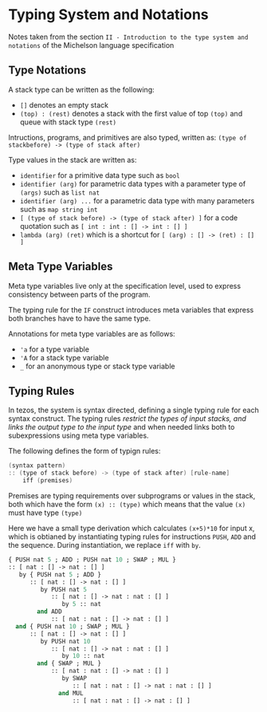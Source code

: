 # Typing System and Notations

Notes taken from the section `II - Introduction to the type system and notations` of the Michelson language specification

## Type Notations

A stack type can be written as the following:

* `[]` denotes an empty stack
* `(top) : (rest)` denotes a stack with the first value of top `(top)` and queue with stack type `(rest)`

Intructions, programs, and primitives are also typed, written as:
`(type of stackbefore) -> (type of stack after)`

Type values in the stack are written as:

* `identifier` for a primitive data type such as `bool`
* `identifier (arg)` for parametric data types with a parameter type of `(args)` such as `list nat`
* `identifier (arg) ...` for a parametric data type with many parameters such as `map string int`
* `[ (type of stack before) -> (type of stack after) ]` for a code quotation such as `[ int : int : [] -> int : [] ]`
* `lambda (arg) (ret)` which is a shortcut for `[ (arg) : [] -> (ret) : [] ]`

## Meta Type Variables

Meta type variables live only at the specification level, used to express consistency between parts of the program.

The typing rule for the `IF` construct introduces meta variables that express both branches have to have the same type.

Annotations for meta type variables are as follows:

* `'a` for a type variable
* `'A` for a stack type variable
* `_` for an anonymous type or stack type variable

## Typing Rules

In tezos, the system is syntax directed, defining a single typing rule for each syntax construct. The typing rules *restrict the types of input stacks, and links the output type to the input type* and when needed links  both to subexpressions using meta type variables.

The following defines the form of typign rules:

``` C++
(syntax pattern)
:: (type of stack before) -> (type of stack after) [rule-name]
    iff (premises)
```

Premises are typing requirements over subprograms or values in the stack, both which have the form `(x) :: (type)` which means that the value `(x)` must have type `(type)`

Here we have a small type derivation which calculates `(x+5)*10` for input x, which is obtianed by instantiating typing rules for instructions `PUSH`, `ADD` and the sequence. During instantiation, we replace `iff` with `by`.

``` Ocaml
{ PUSH nat 5 ; ADD ; PUSH nat 10 ; SWAP ; MUL }
:: [ nat : [] -> nat : [] ]
   by { PUSH nat 5 ; ADD }
      :: [ nat : [] -> nat : [] ]
         by PUSH nat 5
            :: [ nat : [] -> nat : nat : [] ]
               by 5 :: nat
        and ADD
            :: [ nat : nat : [] -> nat : [] ]
  and { PUSH nat 10 ; SWAP ; MUL }
      :: [ nat : [] -> nat : [] ]
         by PUSH nat 10
            :: [ nat : [] -> nat : nat : [] ]
               by 10 :: nat
        and { SWAP ; MUL }
            :: [ nat : nat : [] -> nat : [] ]
               by SWAP
                  :: [ nat : nat : [] -> nat : nat : [] ]
              and MUL
                  :: [ nat : nat : [] -> nat : [] ]

```